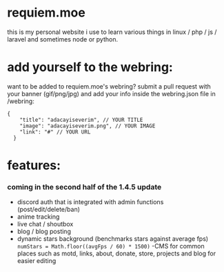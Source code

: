 # requiem.moe
this is my personal website i use to learn various things in linux / php / js / laravel and sometimes node or python.




# add yourself to the webring:
want to be added to requiem.moe's webring?
submit a pull request with your banner (gif/png/jpg) and add your info inside the webring.json file in /webring:
```
{
    "title": "adacayiseverim", // YOUR TITLE
    "image": "adacayiseverim.png", // YOUR IMAGE
    "link": "#" // YOUR URL
  }
```


# features:
### coming in the second half of the 1.4.5 update
- discord auth that is integrated with admin functions (post/edit/delete/ban)
- anime tracking
- live chat / shoutbox
- blog / blog posting
- dynamic stars background (benchmarks stars against average fps) `numStars = Math.floor((avgFps / 60) * 1500)`
 -CMS for common places such as motd, links, about, donate, store, projects and blog for easier editing 

